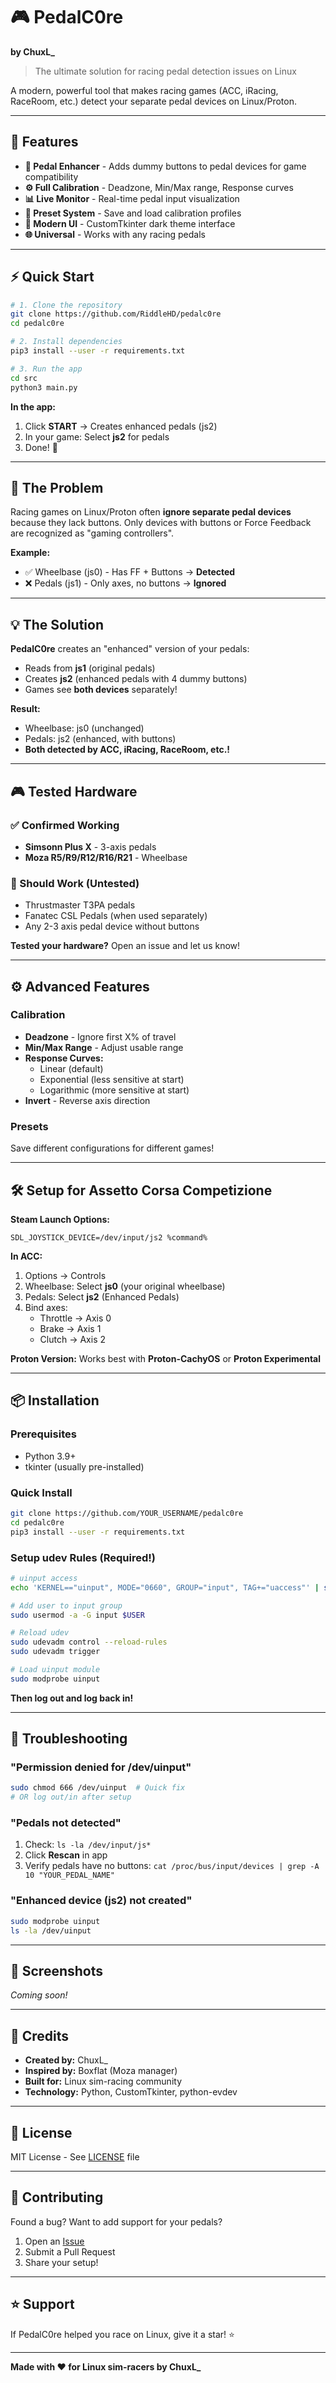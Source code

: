 # 🎮 PedalC0re
**by ChuxL_**

> The ultimate solution for racing pedal detection issues on Linux

A modern, powerful tool that makes racing games (ACC, iRacing, RaceRoom, etc.) detect your separate pedal devices on Linux/Proton.

---

## 🚀 Features

- **🔧 Pedal Enhancer** - Adds dummy buttons to pedal devices for game compatibility
- **⚙️ Full Calibration** - Deadzone, Min/Max range, Response curves
- **📊 Live Monitor** - Real-time pedal input visualization
- **💾 Preset System** - Save and load calibration profiles
- **🎨 Modern UI** - CustomTkinter dark theme interface
- **🌐 Universal** - Works with any racing pedals

---

## ⚡ Quick Start

```bash
# 1. Clone the repository
git clone https://github.com/RiddleHD/pedalc0re
cd pedalc0re

# 2. Install dependencies
pip3 install --user -r requirements.txt

# 3. Run the app
cd src
python3 main.py
```

**In the app:**
1. Click **START** → Creates enhanced pedals (js2)
2. In your game: Select **js2** for pedals
3. Done! 🏁

---

## 🎯 The Problem

Racing games on Linux/Proton often **ignore separate pedal devices** because they lack buttons. Only devices with buttons or Force Feedback are recognized as "gaming controllers".

**Example:**
- ✅ Wheelbase (js0) - Has FF + Buttons → **Detected**
- ❌ Pedals (js1) - Only axes, no buttons → **Ignored**

---

## 💡 The Solution

**PedalC0re** creates an "enhanced" version of your pedals:
- Reads from **js1** (original pedals)
- Creates **js2** (enhanced pedals with 4 dummy buttons)
- Games see **both devices** separately!

**Result:**
- Wheelbase: js0 (unchanged)
- Pedals: js2 (enhanced, with buttons)
- **Both detected by ACC, iRacing, RaceRoom, etc.!**

---

## 🎮 Tested Hardware

### ✅ Confirmed Working
- **Simsonn Plus X** - 3-axis pedals
- **Moza R5/R9/R12/R16/R21** - Wheelbase

### 🤔 Should Work (Untested)
- Thrustmaster T3PA pedals
- Fanatec CSL Pedals (when used separately)
- Any 2-3 axis pedal device without buttons

**Tested your hardware?** Open an issue and let us know!

---

## ⚙️ Advanced Features

### Calibration
- **Deadzone** - Ignore first X% of travel
- **Min/Max Range** - Adjust usable range
- **Response Curves:**
  - Linear (default)
  - Exponential (less sensitive at start)
  - Logarithmic (more sensitive at start)
- **Invert** - Reverse axis direction

### Presets
Save different configurations for different games!

---

## 🛠️ Setup for Assetto Corsa Competizione

**Steam Launch Options:**
```
SDL_JOYSTICK_DEVICE=/dev/input/js2 %command%
```

**In ACC:**
1. Options → Controls
2. Wheelbase: Select **js0** (your original wheelbase)
3. Pedals: Select **js2** (Enhanced Pedals)
4. Bind axes:
   - Throttle → Axis 0
   - Brake → Axis 1
   - Clutch → Axis 2

**Proton Version:** Works best with **Proton-CachyOS** or **Proton Experimental**

---

## 📦 Installation

### Prerequisites
- Python 3.9+
- tkinter (usually pre-installed)

### Quick Install
```bash
git clone https://github.com/YOUR_USERNAME/pedalc0re
cd pedalc0re
pip3 install --user -r requirements.txt
```

### Setup udev Rules (Required!)
```bash
# uinput access
echo 'KERNEL=="uinput", MODE="0660", GROUP="input", TAG+="uaccess"' | sudo tee /etc/udev/rules.d/99-uinput.rules

# Add user to input group
sudo usermod -a -G input $USER

# Reload udev
sudo udevadm control --reload-rules
sudo udevadm trigger

# Load uinput module
sudo modprobe uinput
```

**Then log out and log back in!**

---

## 🐛 Troubleshooting

### "Permission denied for /dev/uinput"
```bash
sudo chmod 666 /dev/uinput  # Quick fix
# OR log out/in after setup
```

### "Pedals not detected"
1. Check: `ls -la /dev/input/js*`
2. Click **Rescan** in app
3. Verify pedals have no buttons: `cat /proc/bus/input/devices | grep -A 10 "YOUR_PEDAL_NAME"`

### "Enhanced device (js2) not created"
```bash
sudo modprobe uinput
ls -la /dev/uinput
```

---

## 📸 Screenshots

_Coming soon!_

---

## 🙏 Credits

- **Created by:** ChuxL_
- **Inspired by:** Boxflat (Moza manager)
- **Built for:** Linux sim-racing community
- **Technology:** Python, CustomTkinter, python-evdev

---

## 📝 License

MIT License - See [LICENSE](LICENSE) file

---

## 🤝 Contributing

Found a bug? Want to add support for your pedals?

1. Open an [Issue](https://github.com/YOUR_USERNAME/pedalc0re/issues)
2. Submit a Pull Request
3. Share your setup!

---

## ⭐ Support

If PedalC0re helped you race on Linux, give it a star! ⭐

---

**Made with ❤️ for Linux sim-racers by ChuxL_**
